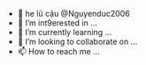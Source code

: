 - 👋 he lũ cậu @Nguyenduc2006
- 👀 I’m int9erested in ...
- 🌱 I’m currently learning ...
- 💞️ I’m looking to collaborate on ...
- 📫 How to reach me ...

<!---
Nguyenduc2006/Nguyenduc2006 is a ✨ special ✨ repository because its `README.md` (this file) appears on your GitHub profile.
You can click the Preview link to take a look at your changes.
--->
